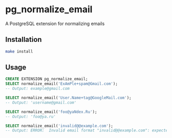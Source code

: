 # pg_normalize_email

A PostgreSQL extension for normalizing emails

## Installation

```bash
make install
```

## Usage

```sql
CREATE EXTENSION pg_normalize_email;
SELECT normalize_email('ExAmPle+spam@Gmail.com');
-- Output: example@gmail.com

SELECT normalize_email('User.Name+tag@GoogleMail.com');
-- Output: 'username@gmail.com'

SELECT normalize_email('foo@yaNdex.Ru');
-- Output: 'foo@ya.ru'

SELECT normalize_email('invalid@@example.com');
-- Output: ERROR:  Invalid email format "invalid@@example.com": expected exactly one "@", found 2
```
